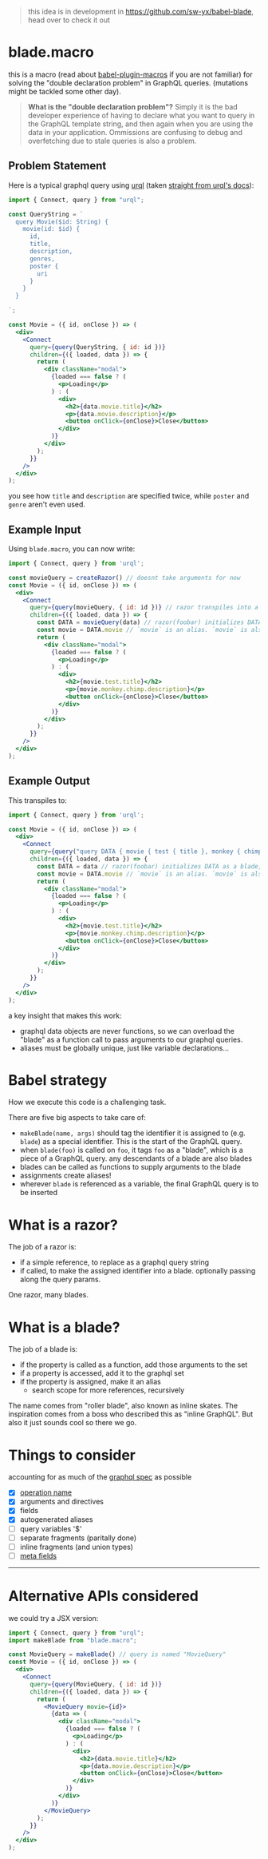> this idea is in development in https://github.com/sw-yx/babel-blade, head over to check it out

# blade.macro

this is a macro (read about [babel-plugin-macros](https://github.com/kentcdodds/babel-plugin-macros) if you are not familiar) for solving the "double declaration problem" in GraphQL queries. (mutations might be tackled some other day).

> **What is the "double declaration problem"?** Simply it is the bad developer experience of having to declare what you want to query in the GraphQL template string, and then again when you are using the data in your application. Ommissions are confusing to debug and overfetching due to stale queries is also a problem.

## Problem Statement

Here is a typical graphql query using [urql](https://codesandbox.io/s/p5n69p23x0) (taken [straight from urql's docs](https://github.com/FormidableLabs/urql#getting-started)):

```jsx
import { Connect, query } from "urql";

const QueryString = `
  query Movie($id: String) {
    movie(id: $id) {
      id,
      title,
      description,
      genres,
      poster {
        uri
      }
    }
  }

`;

const Movie = ({ id, onClose }) => (
  <div>
    <Connect
      query={query(QueryString, { id: id })}
      children={({ loaded, data }) => {
        return (
          <div className="modal">
            {loaded === false ? (
              <p>Loading</p>
            ) : (
              <div>
                <h2>{data.movie.title}</h2>
                <p>{data.movie.description}</p>
                <button onClick={onClose}>Close</button>
              </div>
            )}
          </div>
        );
      }}
    />
  </div>
);
```

you see how `title` and `description` are specified twice, while `poster` and `genre` aren't even used. 

## Example Input

Using `blade.macro`, you can now write:


```jsx
import { Connect, query } from 'urql';

const movieQuery = createRazor() // doesnt take arguments for now
const Movie = ({ id, onClose }) => (
  <div>
    <Connect
      query={query(movieQuery, { id: id })} // razor transpiles into a query string
      children={({ loaded, data }) => {
        const DATA = movieQuery(data) // razor(foobar) initializes DATA as a blade, names query as DATA
        const movie = DATA.movie // `movie` is an alias. `movie` is also a blade now
        return (
          <div className="modal">
            {loaded === false ? (
              <p>Loading</p>
            ) : (
              <div>
                <h2>{movie.test.title}</h2>
                <p>{movie.monkey.chimp.description}</p>
                <button onClick={onClose}>Close</button>
              </div>
            )}
          </div>
        );
      }}
    />
  </div>
);
```

## Example Output

This transpiles to:

```jsx
import { Connect, query } from 'urql';

const Movie = ({ id, onClose }) => (
  <div>
    <Connect
      query={query("query DATA { movie { test { title }, monkey { chimp { description }}}}", { id: id })} // razor transpiles into a query string
      children={({ loaded, data }) => {
        const DATA = data // razor(foobar) initializes DATA as a blade, names query as DATA
        const movie = DATA.movie // `movie` is an alias. `movie` is also a blade now
        return (
          <div className="modal">
            {loaded === false ? (
              <p>Loading</p>
            ) : (
              <div>
                <h2>{movie.test.title}</h2>
                <p>{movie.monkey.chimp.description}</p>
                <button onClick={onClose}>Close</button>
              </div>
            )}
          </div>
        );
      }}
    />
  </div>
);
```

a key insight that makes this work:

- graphql data objects are never functions, so we can overload the "blade" as a function call to pass arguments to our graphql queries.
- aliases must be globally unique, just like variable declarations...


# Babel strategy

How we execute this code is a challenging task.

There are five big aspects to take care of:

- `makeBlade(name, args)` should tag the identifier it is assigned to (e.g. `blade`) as a special identifier. This is the start of the GraphQL query.
- when `blade(foo)` is called on `foo`, it tags `foo` as a "blade", which is a piece of a GraphQL query. any descendants of a blade are also blades
- blades can be called as functions to supply arguments to the blade
- assignments create aliases!
- wherever `blade` is referenced as a variable, the final GraphQL query is to be inserted

# What is a razor?

The job of a razor is:

- if a simple reference, to replace as a graphql query string
- if called, to make the assigned identifier into a blade. optionally passing along the query params.

One razor, many blades.

# What is a blade?

The job of a blade is:

- if the property is called as a function, add those arguments to the set
- if a property is accessed, add it to the graphql set
- if the property is assigned, make it an alias
  - search scope for more references, recursively

The name comes from "roller blade", also known as inline skates. The inspiration comes from a boss who described this as "inline GraphQL". But also it just sounds cool so there we go.

# Things to consider

accounting for as much of the [graphql spec](https://graphql.org/learn/queries/) as possible

- [x] [operation name](https://graphql.org/learn/queries/#operation-name)
- [x] arguments and directives
- [x] fields
- [x] autogenerated aliases
- [ ] query variables '$'
- [ ] separate fragments (paritally done)
- [ ] inline fragments (and union types)
- [ ] [meta fields](https://graphql.org/learn/queries/#meta-fields)

---

# Alternative APIs considered

we could try a JSX version:

```jsx
import { Connect, query } from "urql";
import makeBlade from "blade.macro";

const MovieQuery = makeBlade() // query is named "MovieQuery"
const Movie = ({ id, onClose }) => (
  <div>
    <Connect
      query={query(MovieQuery, { id: id })}
      children={({ loaded, data }) => {
        return (
          <MovieQuery movie={id}>
            {data => (
              <div className="modal">
                {loaded === false ? (
                  <p>Loading</p>
                ) : (
                  <div>
                    <h2>{data.movie.title}</h2>
                    <p>{data.movie.description}</p>
                    <button onClick={onClose}>Close</button>
                  </div>
                )}
              </div>
            )}
          </MovieQuery>
        );
      }}
    />
  </div>
);
```
